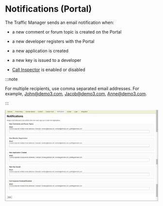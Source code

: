 ﻿---
sidebar_position: 7
---

# Notifications (Portal)

<head>
  <meta name="guidename" content="API Management"/>
  <meta name="context" content="GUID-22f4cc5b-c371-429a-8fd3-d0ec14d18ef1"/>
</head>

The Traffic Manager sends an email notification when: 

- a new comment or forum topic is created on the Portal 

- a new developer registers with the Portal 

- a new application is created 

- a new key is issued to a developer 

- [Call Inspector](../../AnalyzeControls/Callinspector/Call_inspector.md) is enabled or disabled 

:::note

For multiple recipients, use comma separated email addresses. For example, John@demo3.com, Jacob@demo3.com, Anne@demo3.com. 

:::

![](../../Images/manage_portal_notifications.jpg)
